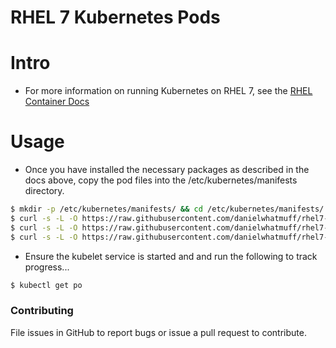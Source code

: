 # RHEL 7 Kubernetes Pods

# Intro

- For more information on running Kubernetes on RHEL 7, see the [RHEL Container Docs](https://access.redhat.com/documentation/en/red-hat-enterprise-linux-atomic-host/version-7/getting-started-with-containers/#get_started_orchestrating_containers_with_kubernetes)

# Usage

- Once you have installed the necessary packages as described in the docs above, copy the pod files into the /etc/kubernetes/manifests directory.
```bash
$ mkdir -p /etc/kubernetes/manifests/ && cd /etc/kubernetes/manifests/
$ curl -s -L -O https://raw.githubusercontent.com/danielwhatmuff/rhel7-kubernetes-pods/master/apiserver-pod.json
$ curl -s -L -O https://raw.githubusercontent.com/danielwhatmuff/rhel7-kubernetes-pods/master/scheduler-pod.json
$ curl -s -L -O https://raw.githubusercontent.com/danielwhatmuff/rhel7-kubernetes-pods/master/controller-mgr-pod.json
```
- Ensure the kubelet service is started and and run the following to track progress...
```bash
$ kubectl get po
```

### Contributing
File issues in GitHub to report bugs or issue a pull request to contribute.
